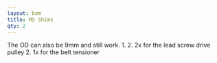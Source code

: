 ```yaml
---
layout: bom
title: M5 Shims
qty: 2
---
```


The OD can also be 9mm and still work. 
1. 
2. 2x for the lead screw drive pulley
2. 1x for the belt tensioner